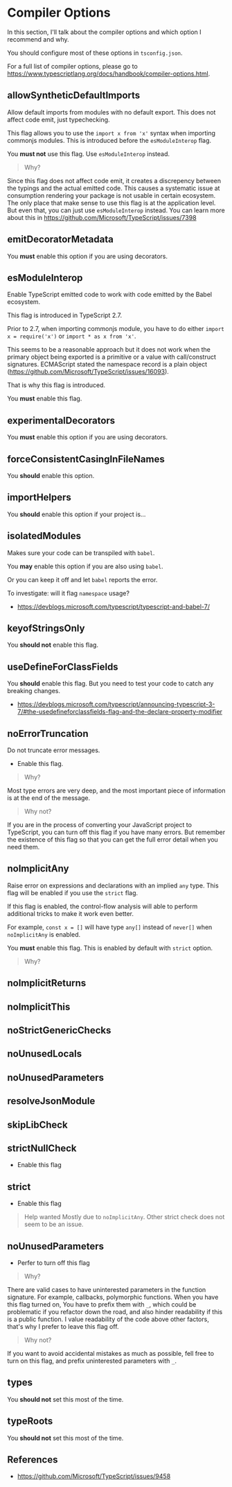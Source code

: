 # Compiler Options

In this section, I'll talk about the compiler options and which option I recommend and why.

You should configure most of these options in `tsconfig.json`.

For a full list of compiler options, please go to <https://www.typescriptlang.org/docs/handbook/compiler-options.html>.

## allowSyntheticDefaultImports

Allow default imports from modules with no default export. This does not affect code emit, just typechecking.

This flag allows you to use the `import x from 'x'` syntax when importing commonjs modules.
This is introduced before the `esModuleInterop` flag.

You **must not** use this flag.
Use `esModuleInterop` instead.

> Why?

Since this flag does not affect code emit, it creates a discrepency between the typings and the actual emitted code.
This causes a systematic issue at consumption rendering your package is not usable in certain ecosystem.
The only place that make sense to use this flag is at the application level.
But even that, you can just use `esModuleInterop` instead.
You can learn more about this in <https://github.com/Microsoft/TypeScript/issues/7398>

## emitDecoratorMetadata

You **must** enable this option if you are using decorators.

## esModuleInterop

Enable TypeScript emitted code to work with code emitted by the Babel ecosystem.

This flag is introduced in TypeScript 2.7.

Prior to 2.7, when importing commonjs module,
you have to do either `import x = require('x')` or `import * as x from 'x'`.

This seems to be a reasonable approach but it does not work when the primary object being exported is a primitive or a value with call/construct signatures.
ECMAScript stated the namespace record is a plain object (<https://github.com/Microsoft/TypeScript/issues/16093>).

That is why this flag is introduced.

You **must** enable this flag.

## experimentalDecorators

You **must** enable this option if you are using decorators.

## forceConsistentCasingInFileNames

You **should** enable this option.

## importHelpers

You **should** enable this option if your project is...

## isolatedModules

Makes sure your code can be transpiled with `babel`.

You **may** enable this option if you are also using `babel`.

Or you can keep it off and let `babel` reports the error.

To investigate: will it flag `namespace` usage?

- <https://devblogs.microsoft.com/typescript/typescript-and-babel-7/>

## keyofStringsOnly

You **should not** enable this flag.

## useDefineForClassFields

You **should** enable this flag.
But you need to test your code to catch any breaking changes.

- <https://devblogs.microsoft.com/typescript/announcing-typescript-3-7/#the-usedefineforclassfields-flag-and-the-declare-property-modifier>

## noErrorTruncation

Do not truncate error messages.

- Enable this flag.

> Why?

Most type errors are very deep,
and the most important piece of information is at the end of the message.

> Why not?

If you are in the process of converting your JavaScript project to TypeScript,
you can turn off this flag if you have many errors.
But remember the existence of this flag so that you can get the full error detail when you need them.

## noImplicitAny

Raise error on expressions and declarations with an implied `any` type.
This flag will be enabled if you use the `strict` flag.

If this flag is enabled, the control-flow analysis will able to perform additional tricks to make it work even better.

For example, `const x = []` will have type `any[]` instead of `never[]` when `noImplicitAny` is enabled.

You **must** enable this flag.
This is enabled by default with `strict` option.

> Why?

## noImplicitReturns

## noImplicitThis

## noStrictGenericChecks

## noUnusedLocals

## noUnusedParameters

## resolveJsonModule

## skipLibCheck

## strictNullCheck

- Enable this flag

## strict

- Enable this flag

> Help wanted
> Mostly due to `noImplicitAny`.
> Other strict check does not seem to be an issue.

## noUnusedParameters

- Perfer to turn off this flag

> Why?

There are valid cases to have uninterested parameters in the function signature.
For example, callbacks, polymorphic functions.
When you have this flag turned on,
You have to prefix them with `_`,
which could be problematic if you refactor down the road,
and also hinder readability if this is a public function.
I value readability of the code above other factors,
that's why I prefer to leave this flag off.

> Why not?

If you want to avoid accidental mistakes as much as possible,
fell free to turn on this flag,
and prefix uninterested parameters with `_`.

## types

You **should not** set this most of the time.

## typeRoots

You **should not** set this most of the time.

## References

- <https://github.com/Microsoft/TypeScript/issues/9458>
